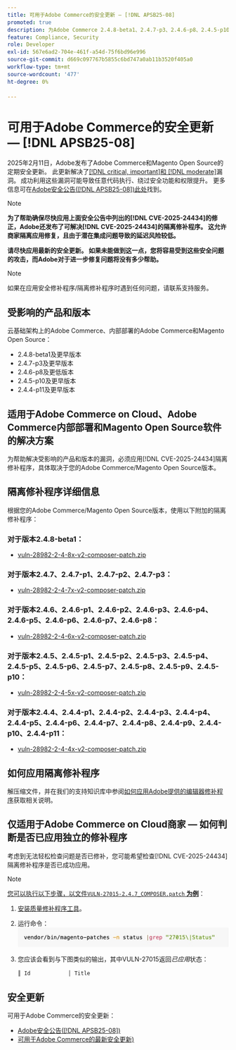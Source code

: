 ```yaml
---
title: 可用于Adobe Commerce的安全更新 — [!DNL APSB25-08]
promoted: true
description: 为Adobe Commerce 2.4.8-beta1、2.4.7-p3、2.4.6-p8、2.4.5-p10、2.4.4-p11及更早版本应用独立的修补程序以修复 [!DNL critical, important, and moderate vulnerabilities] 。
feature: Compliance, Security
role: Developer
exl-id: 567e6ad2-704e-461f-a54d-75f6bd96e996
source-git-commit: d669c097767b5855c6bd747a0ab11b3520f405a0
workflow-type: tm+mt
source-wordcount: '477'
ht-degree: 0%

---
```


# 可用于Adobe Commerce的安全更新 — [!DNL APSB25-08]

2025年2月11日，Adobe发布了Adobe Commerce和Magento Open Source的定期安全更新。 此更新解决了[[!DNL critical, important]和 [!DNL moderate]](https://helpx.adobe.com/security/severity-ratings.html)漏洞。 成功利用这些漏洞可能导致任意代码执行、绕过安全功能和权限提升。 更多信息可在[Adobe安全公告([!DNL APSB25-08])此处](https://helpx.adobe.com/security/products/magento/apsb25-08.html)找到。

>[!NOTE]
>
>**为了帮助确保尽快应用上面安全公告中列出的[!DNL CVE-2025-24434]的修正，Adobe还发布了可解决[!DNL CVE-2025-24434]的隔离修补程序。 这允许商家隔离应用修复，且由于潜在集成问题导致的延迟风险较低。**

**请尽快应用最新的安全更新。 如果未能做到这一点，您将容易受到这些安全问题的攻击，而Adobe对于进一步修复问题将没有多少帮助。**

>[!NOTE]
>
>如果在应用安全修补程序/隔离修补程序时遇到任何问题，请联系支持服务。

## 受影响的产品和版本

云基础架构上的Adobe Commerce、内部部署的Adobe Commerce和Magento Open Source：

* 2.4.8-beta1及更早版本
* 2.4.7-p3及更早版本
* 2.4.6-p8及更低版本
* 2.4.5-p10及更早版本
* 2.4.4-p11及更早版本

## 适用于Adobe Commerce on Cloud、Adobe Commerce内部部署和Magento Open Source软件的解决方案

为帮助解决受影响的产品和版本的漏洞，必须应用[!DNL CVE-2025-24434]隔离修补程序，具体取决于您的Adobe Commerce/Magento Open Source版本。

## 隔离修补程序详细信息

根据您的Adobe Commerce/Magento Open Source版本，使用以下附加的隔离修补程序：

### 对于版本2.4.8-beta1：

* [vuln-28982-2-4-8x-v2-composer-patch.zip](assets/vuln-28982-2-4-8x-v2-composer-patch.zip)

### 对于版本2.4.7、2.4.7-p1、2.4.7-p2、2.4.7-p3：

* [vuln-28982-2-4-7x-v2-composer-patch.zip](assets/vuln-28982-2-4-7x-v2-composer-patch.zip)

### 对于版本2.4.6、2.4.6-p1、2.4.6-p2、2.4.6-p3、2.4.6-p4、2.4.6-p5、2.4.6-p6、2.4.6-p7、2.4.6-p8：

* [vuln-28982-2-4-6x-v2-composer-patch.zip](assets/vuln-28982-2-4-6x-v2-composer-patch.zip)

### 对于版本2.4.5、2.4.5-p1、2.4.5-p2、2.4.5-p3、2.4.5-p4、2.4.5-p5、2.4.5-p6、2.4.5-p7、2.4.5-p8、2.4.5-p9、2.4.5-p10：

* [vuln-28982-2-4-5x-v2-composer-patch.zip](assets/vuln-28982-2-4-5x-v2-composer-patch.zip)

### 对于版本2.4.4、2.4.4-p1、2.4.4-p2、2.4.4-p3、2.4.4-p4、2.4.4-p5、2.4.4-p6、2.4.4-p7、2.4.4-p8、2.4.4-p9、2.4.4-p10、2.4.4-p11：

* [vuln-28982-2-4-4x-v2-composer-patch.zip](assets/vuln-28982-2-4-4x-v2-composer-patch.zip)


## 如何应用隔离修补程序

解压缩文件，并在我们的支持知识库中参阅[如何应用Adobe提供的编辑器修补程序](https://experienceleague.adobe.com/docs/commerce-knowledge-base/kb/how-to/how-to-apply-a-composer-patch-provided-by-magento.html)获取相关说明。

## 仅适用于Adobe Commerce on Cloud商家 — 如何判断是否已应用独立的修补程序

考虑到无法轻松检查问题是否已修补，您可能希望检查[!DNL CVE-2025-24434]隔离修补程序是否已成功应用。

>[!NOTE]
>
><u>您可以执行以下步骤，以文件`VULN-27015-2.4.7_COMPOSER.patch` **为例**</u>：

1. [安装质量修补程序工具](https://experienceleague.adobe.com/docs/commerce-operations/tools/quality-patches-tool/usage.html)。
1. 运行命令： <br>
   ![cve-2024-34102-tell-if-patch-applied-code](assets/cve-2024-34102-tell-if-patch-applied-code.png)
1. 您应该会看到与下图类似的输出，其中VULN-27015返回&#x200B;*已应用*&#x200B;状态：

   ```bash
   ║ Id            │ Title                                                        │ Category        │ Origin                 │ Status      │ Details                                          ║ ║ N/A           │ ../m2-hotfixes/VULN-27015-2.4.7_COMPOSER_patch.patch      │ Other           │ Local                  │ Applied     │ Patch type: Custom                                
   ```

<!-- For Step 2:
     ```bash
    vendor/bin/magento-patches -n status |grep "27015\|Status"
     ```
-->

## 安全更新

可用于Adobe Commerce的安全更新：

* [Adobe安全公告([!DNL APSB25-08])](https://helpx.adobe.com/security/products/magento/apsb25-08.html)
* [可用于Adobe Commerce的最新安全更新)](https://helpx.adobe.com/security/products/magento.html)